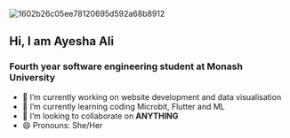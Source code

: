 
![1602b26c05ee78120695d592a68b8912](https://user-images.githubusercontent.com/56182013/92680967-a7c75780-f36f-11ea-96d4-a7de1cc38aea.gif)


## Hi, I am Ayesha Ali
### Fourth year software engineering student at Monash University


- 🔭 I’m currently working on website development and data visualisation
- 🌱 I’m currently learning coding Microbit, Flutter and ML
- 👯 I’m looking to collaborate on **ANYTHING**
- 😄 Pronouns: She/Her


